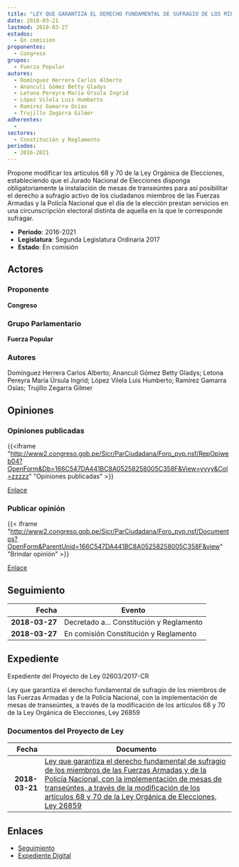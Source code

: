 ```yaml
---
title: "LEY QUE GARANTIZA EL DERECHO FUNDAMENTAL DE SUFRAGIO DE LOS MIEMBROS DE LAS FUERZAS ARMADAS Y DE LA POLICÍA NACIONAL, CON LA IMPLEMENTACIÓN DE MESAS DE TRANSEÚNTES, A TRAVÉS DE LA MODIFICACIÓN DE LOS ARTÍCULOS 68, 70 DE LA LEY ORGÁNICA DE ELECCIONES, LEY 26859"
date: 2018-03-21
lastmod: 2018-03-27
estados: 
  - En comisión
proponentes: 
  - Congreso
grupos: 
  - Fuerza Popular
autores: 
  - Domínguez Herrera Carlos Alberto
  - Ananculi Gómez Betty Gladys
  - Letona Pereyra María Úrsula Ingrid
  - López Vilela Luis Humberto
  - Ramírez Gamarra Osías
  - Trujillo Zegarra Gilmer
adherentes: 
  - 
sectores: 
  - Constitución y Reglamento
periodos: 
  - 2016-2021
---
```


Propone modificar los artículos 68 y 70 de la Ley Orgánica de Elecciones, estableciendo que el Jurado Nacional de Elecciones disponga obligatoriamente la instalación de mesas de transeúntes para así posibilitar el derecho a sufragio activo de los ciudadanos miembros de las Fuerzas Armadas y la Policía Nacional que el día de la elección prestan servicios en una circunscripción electoral distinta de aquella en la que le corresponde sufragar.

- **Periodo**: 2016-2021
- **Legislatura**: Segunda Legislatura Ordinaria 2017
- **Estado**: En comisión

## Actores

### Proponente

**Congreso**

### Grupo Parlamentario

**Fuerza Popular**

### Autores

Domínguez Herrera Carlos Alberto; Ananculi Gómez Betty Gladys; Letona Pereyra María Úrsula Ingrid; López Vilela Luis Humberto; Ramírez Gamarra Osías; Trujillo Zegarra Gilmer


## Opiniones

### Opiniones publicadas

{{<iframe "http://www2.congreso.gob.pe/Sicr/ParCiudadana/Foro_pvp.nsf/RepOpiweb04?OpenForm&Db=166C547DA441BC8A05258258005C358F&View=yyyy&Col=zzzzz" "Opiniones publicadas" >}}

[Enlace](http://www2.congreso.gob.pe/Sicr/ParCiudadana/Foro_pvp.nsf/RepOpiweb04?OpenForm&Db=166C547DA441BC8A05258258005C358F&View=yyyy&Col=zzzzz)
### Publicar opinión

{{< iframe "http://www2.congreso.gob.pe/Sicr/ParCiudadana/Foro_pvp.nsf/Documentos?OpenForm&ParentUnid=166C547DA441BC8A05258258005C358F&view" "Brindar opinión" >}}

[Enlace](http://www2.congreso.gob.pe/Sicr/ParCiudadana/Foro_pvp.nsf/Documentos?OpenForm&ParentUnid=166C547DA441BC8A05258258005C358F&view)

## Seguimiento

| Fecha | Evento |
|------:|--------|
| **2018-03-27** | Decretado a... Constitución y Reglamento|
| **2018-03-27** | En comisión Constitución y Reglamento|


## Expediente

Expediente del Proyecto de Ley 02603/2017-CR

Ley que garantiza el derecho fundamental de sufragio de los miembros de las Fuerzas Armadas y de la Policía Nacional, con la implementación de mesas de transeúntes, a través de la modificación de los artículos 68 y 70 de la Ley Orgánica de Elecciones, Ley 26859


### Documentos del Proyecto de Ley

| Fecha | Documento |
|------:|--------|
| **2018-03-21** | [Ley que garantiza el derecho fundamental de sufragio de los miembros de las Fuerzas Armadas y de la Policía Nacional, con la implementación de mesas de transeúntes, a través de la modificación de los artículos 68 y 70 de la Ley Orgánica de Elecciones, Ley 26859](http://www.leyes.congreso.gob.pe/Documentos/2016_2021/Proyectos_de_Ley_y_de_Resoluciones_Legislativas/PL0260320180321.PDF) |

## Enlaces 

- [Seguimiento](http://www2.congreso.gob.pe/Sicr/TraDocEstProc/CLProLey2016.nsf/f7fff46988ca05b1052578e100829cc7/03125c1576cd1f2705258257007f9f22?OpenDocument)
- [Expediente Digital](http://www2.congreso.gob.pe/Sicr/TraDocEstProc/CLProLey2016.nsf/f7fff46988ca05b1052578e100829cc7/03125c1576cd1f2705258257007f9f22?OpenDocument&Click=05257FB7005EB655.eb71d0cf91d8294e05256cdf006b5706/$Body/0.1C6C)
